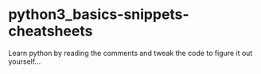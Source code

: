 # python3_basics-snippets-cheatsheets
Learn python by reading the comments and tweak the code to figure it out yourself...
